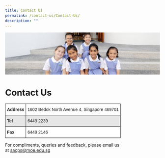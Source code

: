 ```yaml
---
title: Contact Us
permalink: /contact-us/Contact-Us/
description: ""
---
```



![](/images/banner-contactus.jpg)


Contact Us
==========


<style type="text/css">
.tg  {border-collapse:collapse;border-spacing:0;}
.tg td{border-color:black;border-style:solid;border-width:1px;font-family:Arial, sans-serif;font-size:14px;
  overflow:hidden;padding:10px 5px;word-break:normal;}
.tg th{border-color:black;border-style:solid;border-width:1px;font-family:Arial, sans-serif;font-size:14px;
  font-weight:normal;overflow:hidden;padding:10px 5px;word-break:normal;}
.tg .tg-l2bf{background-color:#FFF;color:#222;font-weight:bold;text-align:left;vertical-align:top}
.tg .tg-h5mn{background-color:#E6E6E6;color:#222;text-align:left;vertical-align:middle}
.tg .tg-1ppo{background-color:#FFF;color:#222;text-align:left;vertical-align:middle}
.tg .tg-rs0e{background-color:#E6E6E6;color:#222;font-weight:bold;text-align:left;vertical-align:top}
</style>
<table class="tg">
<thead>
  <tr>
    <th class="tg-l2bf"><span style="font-weight:bold">Address</span></th>
    <th class="tg-1ppo">1602 Bedok North Avenue 4, Singapore 469701</th>
  </tr>
</thead>
<tbody>
  <tr>
    <td class="tg-rs0e"><span style="font-weight:bold">Tel</span></td>
    <td class="tg-h5mn">6449 2239</td>
  </tr>
  <tr>
    <td class="tg-l2bf"><span style="font-weight:bold">Fax</span></td>
    <td class="tg-1ppo">6449 2146</td>
  </tr>
</tbody>
</table>


For compliments, queries and feedback, please email us at [sacps@moe.edu.sg](mailto:sacps@moe.edu.sg)